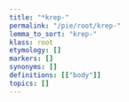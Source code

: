 ```yaml
---
title: "*krep-"
permalink: "/pie/root/krep-"
lemma_to_sort: "krep-"
klass: root
etymology: []
markers: []
synonyms: []
definitions: [["body"]]
topics: []
---
```

